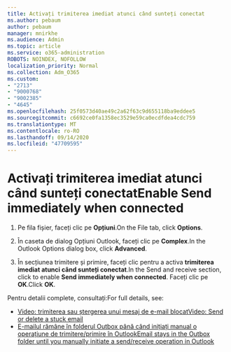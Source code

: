```yaml
---
title: Activați trimiterea imediat atunci când sunteți conectat
ms.author: pebaum
author: pebaum
manager: mnirkhe
ms.audience: Admin
ms.topic: article
ms.service: o365-administration
ROBOTS: NOINDEX, NOFOLLOW
localization_priority: Normal
ms.collection: Adm_O365
ms.custom:
- "2713"
- "9000768"
- "9002385"
- "4645"
ms.openlocfilehash: 25f0573d40ae49c2a62f63c9d655118ba9eddee5
ms.sourcegitcommit: c6692ce0fa1358ec3529e59ca0ecdfdea4cdc759
ms.translationtype: MT
ms.contentlocale: ro-RO
ms.lasthandoff: 09/14/2020
ms.locfileid: "47709595"
---
```

# <a name="enable-send-immediately-when-connected"></a><span data-ttu-id="72d47-102">Activați trimiterea imediat atunci când sunteți conectat</span><span class="sxs-lookup"><span data-stu-id="72d47-102">Enable Send immediately when connected</span></span>
 
1. <span data-ttu-id="72d47-103">Pe fila fișier, faceți clic pe **Opțiuni**.</span><span class="sxs-lookup"><span data-stu-id="72d47-103">On the File tab, click **Options**.</span></span>

2. <span data-ttu-id="72d47-104">În caseta de dialog Opțiuni Outlook, faceți clic pe **Complex**.</span><span class="sxs-lookup"><span data-stu-id="72d47-104">In the Outlook Options dialog box, click **Advanced**.</span></span>

3. <span data-ttu-id="72d47-105">În secțiunea trimitere și primire, faceți clic pentru a activa **trimiterea imediat atunci când sunteți conectat**.</span><span class="sxs-lookup"><span data-stu-id="72d47-105">In the Send and receive section, click to enable **Send immediately when connected**.</span></span> <span data-ttu-id="72d47-106">Faceți clic pe **OK**.</span><span class="sxs-lookup"><span data-stu-id="72d47-106">Click **OK**.</span></span>

<span data-ttu-id="72d47-107">Pentru detalii complete, consultați:</span><span class="sxs-lookup"><span data-stu-id="72d47-107">For full details, see:</span></span>
- [<span data-ttu-id="72d47-108">Video: trimiterea sau ștergerea unui mesaj de e-mail blocat</span><span class="sxs-lookup"><span data-stu-id="72d47-108">Video: Send or delete a stuck email</span></span>](https://support.office.com/article/Video-Send-or-delete-an-email-stuck-in-your-outbox-26d5d34a-4e5f-444a-a9e8-44db04a94dec) 
- [<span data-ttu-id="72d47-109">E-mailul rămâne în folderul Outbox până când inițiați manual o operațiune de trimitere/primire în Outlook</span><span class="sxs-lookup"><span data-stu-id="72d47-109">Email stays in the Outbox folder until you manually initiate a send/receive operation in Outlook</span></span>](https://support.microsoft.com/help/2797572/email-stays-in-the-outbox-folder-until-you-manually-initiate-a-send-re)

